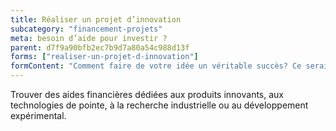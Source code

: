 ```yaml
---
title: Réaliser un projet d’innovation
subcategory: "financement-projets"
meta: besoin d’aide pour investir ?
parent: d7f9a90bfb2ec7b9d7a80a54c988d13f
forms: ["realiser-un-projet-d-innovation"]
formContent: "Comment faire de votre idée un véritable succès? Ce serait une profonde erreur de piloter un projet d’innovation comme un projet classique. Que vous soyez salarié en charge de l’innovation, chef d’entreprise en recherche   de diversification,candidat à la création d’entreprise, nous sommes à votre écoute."
---
```


Trouver des aides financières dédiées aux produits innovants, aux technologies de pointe, à la recherche industrielle ou au développement expérimental.
